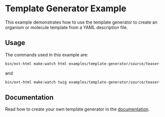 # Template Generator Example

This example demonstrates how to use the template generator to create an organism or molecule template from a YAML description file.

## Usage

The commands used in this example are:

```bash
bin/ext-html make:watch html examples/template-generator/source/teaser-html.yaml examples/template-generator/dest
```

and

```bash
bin/ext-html make:watch twig examples/template-generator/source/teaser-twig.yaml examples/template-generator/dest
```

## Documentation
Read how to create your own template generator in the [documentation]().
